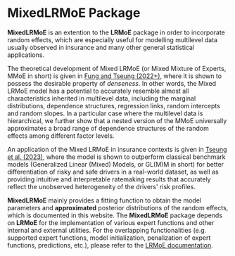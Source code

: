 # MixedLRMoE Package

**MixedLRMoE** is an extention to the **LRMoE** package in order to incorporate random effects, which are especially useful for 
modelling multilevel data usually observed in insurance and many other general statistical applications.

The theoretical development of Mixed LRMoE (or Mixed Mixture of Experts, MMoE in short) is given in [Fung and Tseung (2022+)](https://arxiv.org/abs/2209.15207),
where it is shown to possess the desirable property of _denseness_. In other words, the Mixed LRMoE model has a potential 
to accurately resemble almost all characteristics inherited in multilevel data,
including the marginal distributions, dependence structures, regression links, random intercepts and random slopes.
In a particular case where the multilevel data is hierarchical, we further show that a nested version of the MMoE universally approximates a broad range of dependence structures of the random effects among different factor levels.

An application of the Mixed LRMoE in insurance contexts is given in [Tseung et al. (2023)](https://arxiv.org/abs/2209.15212),
where the model is shown to outperform classical benchmark models (Generalized Linear (Mixed) Models, or GL(M)M in short) for better differentiation of risky
and safe drivers in a real-world dataset, as well as providing intuitive and interpretable ratemaking results that accurately reflect
the unobserved heterogeneity of the drivers' risk profiles.

**MixedLRMoE** mainly provides a fitting function to obtain the model parameters and **approximated** posterior distributions of the random effects,
which is documented in this website. The **MixedLRMoE** package depends on **LRMoE** for the implementation of various expert functions and other
internal and external utilities. For the overlapping functionalities (e.g. supported expert functions, model initialization, penalization of expert functions, predictions, etc.),
please refer to the [LRMoE documentation](https://actsci.utstat.utoronto.ca/LRMoE.jl/stable/).